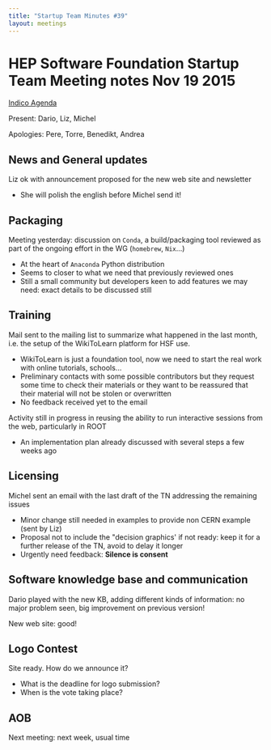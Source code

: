 ```yaml
---
title: "Startup Team Minutes #39"
layout: meetings
---
```


# HEP Software Foundation Startup Team Meeting notes Nov 19 2015

[Indico Agenda](https://indico.cern.ch/event/463109/)

Present: Dario, Liz, Michel

Apologies: Pere, Torre, Benedikt, Andrea

## News and General updates

Liz ok with announcement proposed for the new web site and newsletter

- She will polish the english before Michel send it!

## Packaging

Meeting yesterday: discussion on `Conda`, a build/packaging tool reviewed as
part of the ongoing effort in the WG (`homebrew`, `Nix`...)

- At the heart of `Anaconda` Python distribution
- Seems to closer to what we need that previously reviewed ones
- Still a small community but developers keen to add features we may need: exact
  details to be discussed still

## Training

Mail sent to the mailing list to summarize what happened in the last month, i.e.
the setup of the WikiToLearn platform for HSF use.

- WikiToLearn is just a foundation tool, now we need to start the real work with
  online tutorials, schools...
- Preliminary contacts with some possible contributors but they request some
  time to check their materials or they want to be reassured that their material
  will not be stolen or overwritten
- No feedback received yet to the email

Activity still in progress in reusing the ability to run interactive sessions
from the web, particularly in ROOT

- An implementation plan already discussed with several steps a few weeks ago

## Licensing

Michel sent an email with the last draft of the TN addressing the remaining
issues

- Minor change still needed in examples to provide non CERN example (sent by
  Liz)
- Proposal not to include the "decision graphics' if not ready: keep it for a
  further release of the TN, avoid to delay it longer
- Urgently need feedback: **Silence is consent**

## Software knowledge base and communication

Dario played with the new KB, adding different kinds of information: no major
problem seen, big improvement on previous version!

New web site: good!

## Logo Contest

Site ready. How do we announce it?

- What is the deadline for logo submission?
- When is the vote taking place?

## AOB

Next meeting: next week, usual time
